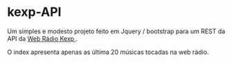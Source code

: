 # kexp-API

Um simples e modesto projeto feito em Jquery / bootstrap para um REST da API da <a href = "https://www.kexp.org/"> Web Rádio Kexp </a>.

O index apresenta apenas as última 20 músicas tocadas na web rádio.
